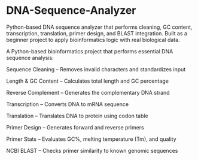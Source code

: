 # DNA-Sequence-Analyzer
Python-based DNA sequence analyzer that performs cleaning, GC content, transcription, translation, primer design, and BLAST integration. Built as a beginner project to apply bioinformatics logic with real biological data.

A Python-based bioinformatics project that performs essential DNA sequence analysis:

 Sequence Cleaning – Removes invalid characters and standardizes input

 Length & GC Content – Calculates total length and GC percentage

 Reverse Complement – Generates the complementary DNA strand

 Transcription – Converts DNA to mRNA sequence

 Translation – Translates DNA to protein using codon table

 Primer Design – Generates forward and reverse primers

 Primer Stats – Evaluates GC%, melting temperature (Tm), and quality

 NCBI BLAST – Checks primer similarity to known genomic sequences
